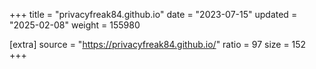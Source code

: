 +++
title = "privacyfreak84.github.io"
date = "2023-07-15"
updated = "2025-02-08"
weight = 155980

[extra]
source = "https://privacyfreak84.github.io/"
ratio = 97
size = 152
+++
